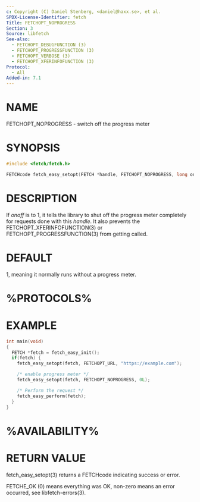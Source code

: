 ```yaml
---
c: Copyright (C) Daniel Stenberg, <daniel@haxx.se>, et al.
SPDX-License-Identifier: fetch
Title: FETCHOPT_NOPROGRESS
Section: 3
Source: libfetch
See-also:
  - FETCHOPT_DEBUGFUNCTION (3)
  - FETCHOPT_PROGRESSFUNCTION (3)
  - FETCHOPT_VERBOSE (3)
  - FETCHOPT_XFERINFOFUNCTION (3)
Protocol:
  - All
Added-in: 7.1
---
```


# NAME

FETCHOPT_NOPROGRESS - switch off the progress meter

# SYNOPSIS

~~~c
#include <fetch/fetch.h>

FETCHcode fetch_easy_setopt(FETCH *handle, FETCHOPT_NOPROGRESS, long onoff);
~~~

# DESCRIPTION

If *onoff* is to 1, it tells the library to shut off the progress meter
completely for requests done with this *handle*. It also prevents the
FETCHOPT_XFERINFOFUNCTION(3) or FETCHOPT_PROGRESSFUNCTION(3) from
getting called.

# DEFAULT

1, meaning it normally runs without a progress meter.

# %PROTOCOLS%

# EXAMPLE

~~~c
int main(void)
{
  FETCH *fetch = fetch_easy_init();
  if(fetch) {
    fetch_easy_setopt(fetch, FETCHOPT_URL, "https://example.com");

    /* enable progress meter */
    fetch_easy_setopt(fetch, FETCHOPT_NOPROGRESS, 0L);

    /* Perform the request */
    fetch_easy_perform(fetch);
  }
}
~~~

# %AVAILABILITY%

# RETURN VALUE

fetch_easy_setopt(3) returns a FETCHcode indicating success or error.

FETCHE_OK (0) means everything was OK, non-zero means an error occurred, see
libfetch-errors(3).
